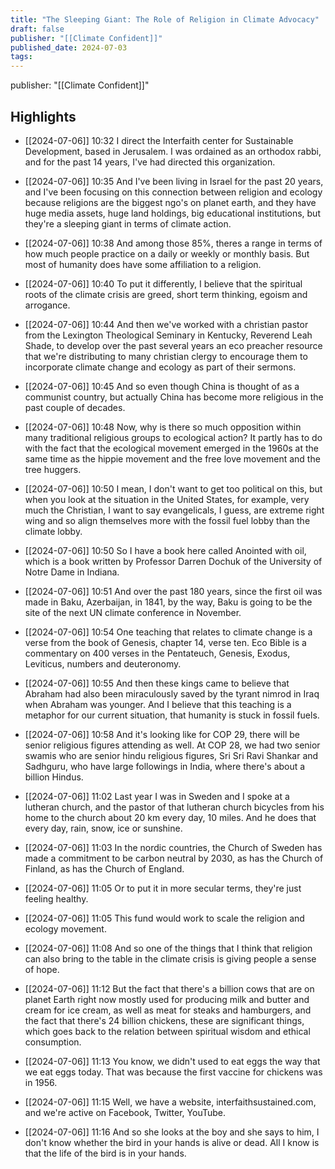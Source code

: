 ```yaml
---
title: "The Sleeping Giant: The Role of Religion in Climate Advocacy"
draft: false
publisher: "[[Climate Confident]]"
published_date: 2024-07-03
tags:
---
```

publisher: "[[Climate Confident]]"


## Highlights
* [[2024-07-06]] 10:32  I direct the Interfaith center for Sustainable Development, based in Jerusalem. I was ordained as an orthodox rabbi, and for the past 14 years, I've had directed this organization.

* [[2024-07-06]] 10:35  And I've been living in Israel for the past 20 years, and I've been focusing on this connection between religion and ecology because religions are the biggest ngo's on planet earth, and they have huge media assets, huge land holdings, big educational institutions, but they're a sleeping giant in terms of climate action.

* [[2024-07-06]] 10:38  And among those 85%, theres a range in terms of how much people practice on a daily or weekly or monthly basis. But most of humanity does have some affiliation to a religion.

* [[2024-07-06]] 10:40  To put it differently, I believe that the spiritual roots of the climate crisis are greed, short term thinking, egoism and arrogance.

* [[2024-07-06]] 10:44  And then we've worked with a christian pastor from the Lexington Theological Seminary in Kentucky, Reverend Leah Shade, to develop over the past several years an eco preacher resource that we're distributing to many christian clergy to encourage them to incorporate climate change and ecology as part of their sermons.

* [[2024-07-06]] 10:45  And so even though China is thought of as a communist country, but actually China has become more religious in the past couple of decades.

* [[2024-07-06]] 10:48  Now, why is there so much opposition within many traditional religious groups to ecological action? It partly has to do with the fact that the ecological movement emerged in the 1960s at the same time as the hippie movement and the free love movement and the tree huggers.

* [[2024-07-06]] 10:50  I mean, I don't want to get too political on this, but when you look at the situation in the United States, for example, very much the Christian, I want to say evangelicals, I guess, are extreme right wing and so align themselves more with the fossil fuel lobby than the climate lobby.

* [[2024-07-06]] 10:50  So I have a book here called Anointed with oil, which is a book written by Professor Darren Dochuk of the University of Notre Dame in Indiana.

* [[2024-07-06]] 10:51  And over the past 180 years, since the first oil was made in Baku, Azerbaijan, in 1841, by the way, Baku is going to be the site of the next UN climate conference in November.

* [[2024-07-06]] 10:54  One teaching that relates to climate change is a verse from the book of Genesis, chapter 14, verse ten. Eco Bible is a commentary on 400 verses in the Pentateuch, Genesis, Exodus, Leviticus, numbers and deuteronomy.

* [[2024-07-06]] 10:55  And then these kings came to believe that Abraham had also been miraculously saved by the tyrant nimrod in Iraq when Abraham was younger. And I believe that this teaching is a metaphor for our current situation, that humanity is stuck in fossil fuels.

* [[2024-07-06]] 10:58  And it's looking like for COP 29, there will be senior religious figures attending as well. At COP 28, we had two senior swamis who are senior hindu religious figures, Sri Sri Ravi Shankar and Sadhguru, who have large followings in India, where there's about a billion Hindus.

* [[2024-07-06]] 11:02  Last year I was in Sweden and I spoke at a lutheran church, and the pastor of that lutheran church bicycles from his home to the church about 20 km every day, 10 miles. And he does that every day, rain, snow, ice or sunshine.

* [[2024-07-06]] 11:03  In the nordic countries, the Church of Sweden has made a commitment to be carbon neutral by 2030, as has the Church of Finland, as has the Church of England.

* [[2024-07-06]] 11:05  Or to put it in more secular terms, they're just feeling healthy.

* [[2024-07-06]] 11:05  This fund would work to scale the religion and ecology movement.

* [[2024-07-06]] 11:08  And so one of the things that I think that religion can also bring to the table in the climate crisis is giving people a sense of hope.

* [[2024-07-06]] 11:12  But the fact that there's a billion cows that are on planet Earth right now mostly used for producing milk and butter and cream for ice cream, as well as meat for steaks and hamburgers, and the fact that there's 24 billion chickens, these are significant things, which goes back to the relation between spiritual wisdom and ethical consumption.

* [[2024-07-06]] 11:13  You know, we didn't used to eat eggs the way that we eat eggs today. That was because the first vaccine for chickens was in 1956.

* [[2024-07-06]] 11:15  Well, we have a website, interfaithsustained.com, and we're active on Facebook, Twitter, YouTube.

* [[2024-07-06]] 11:16  And so she looks at the boy and she says to him, I don't know whether the bird in your hands is alive or dead. All I know is that the life of the bird is in your hands.

